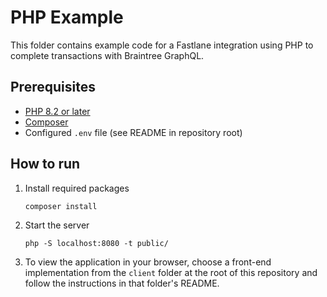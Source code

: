 # PHP Example

This folder contains example code for a Fastlane integration using PHP to complete transactions with Braintree GraphQL.

## Prerequisites

- [PHP 8.2 or later](https://www.php.net/manual/en/install.php)
- [Composer](https://getcomposer.org/download/)
- Configured `.env` file (see README in repository root)

## How to run

1. Install required packages
    ```
    composer install
    ```
2. Start the server
    ```
    php -S localhost:8080 -t public/
    ```
3. To view the application in your browser, choose a front-end implementation from the `client` folder at the root of this repository and follow the instructions in that folder's README.
